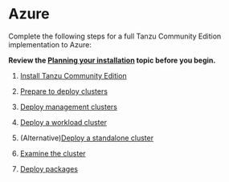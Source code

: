# Azure
Complete the following steps for a full Tanzu Community Edition implementation to Azure:

**Review the [Planning your installation](installation-planning.md) topic before you begin.**

1. [Install Tanzu Community Edition](cli-installation)

1. [Prepare to deploy clusters](azure-mgmt)

1. [Deploy management clusters](azure-install-mgmt)

1. [Deploy a workload cluster](workload-clusters)

1. (Alternative)[Deploy a standalone cluster](azure-install-standalone)

1. [Examine the cluster](verify-deployment)

1. [Deploy packages](packages-intro)
